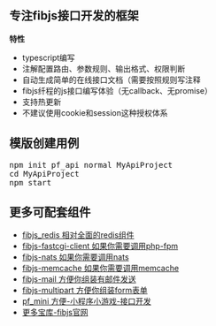 **专注fibjs接口开发的框架**    
 -
**特性**    
 - typescript编写  
 - 注解配置路由、参数规则、输出格式、权限判断  
 - 自动生成简单的在线接口文档（需要按照规则写注释    
 - fibjs纤程的js接口编写体验（无callback、无promise）
 - 支持热更新    
 - 不建议使用cookie和session这种授权体系    

**模版创建用例**
-
<pre>
npm init pf_api normal MyApiProject
cd MyApiProject    
npm start  
</pre>
 
**更多可配套组件**  
 - 
 - [fibjs_redis 相对全面的redis组件](https://www.npmjs.com/package/fibjs_redis)    
 - [fibjs-fastcgi-client 如果你需要调用php-fpm](https://www.npmjs.com/package/fibjs-fastcgi-client)    
 - [fibjs-nats 如果你需要调用nats](https://www.npmjs.com/package/fibjs-nats)    
 - [fibjs-memcache 如果你需要调用memcache](https://www.npmjs.com/package/fibjs-memcache)    
 - [fibjs-mail 方便你组装有邮件发送](https://www.npmjs.com/package/fibjs-mail)    
 - [fibjs-multipart 方便你组装form表单](https://www.npmjs.com/package/fibjs-multipart)  
 - [pf_mini 方便-小程序小游戏-接口开发](https://www.npmjs.com/package/pf_mini)
 - [更多宝库-fibjs官网](https://fibjs.org/docs/awesome/readme.md.html)    
 